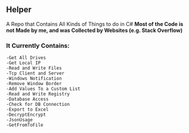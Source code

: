 ## Helper
A Repo that Contains All Kinds of Things to do in C#
**Most of the Code is not Made by me, and was Collected by Websites (e.g. Stack Overflow)**

### **It Currently Contains:**
    -Get All Drives
    -Get Local IP
    -Read and Write Files
    -Tcp Client and Server
    -Windows Notification
    -Remove Window Border
    -Add Values To a Custom List
    -Read and Write Registry
    -Database Access
    -Check for DB Connection
    -Export to Excel
    -DecryptEncrypt
    -JsonUsage
    -GetFromToFile